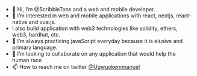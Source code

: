 - 👋 Hi, I’m @ScribbleTons and a web and mobile developer.
- 👀 I’m interested in web and mobile applications with react, nextjs, react-native and vue.js.
- I also build application with web3 technologies like solidity, ethers, web3, hardhat, etc.
- 🌱 I’m always practicing javaScript everyday because it is elusive and primary language.
- 💞️ I’m looking to collaborate on any application that would help the human race
- 📫 How to reach me on twitter [@Ugwuokemmanuel](https://twitter.com/Ugwuokemmanuel)

<!---
ScribbleTons/ScribbleTons is a ✨ special ✨ repository because its `README.md` (this file) appears on your GitHub profile.
You can click the Preview link to take a look at your changes.
--->
